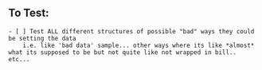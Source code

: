 <!--* change tenant in headers in C:\Users\shelby.rothman\AppData\Roaming\Code\User\settings.json -->

## To Test:
    - [ ] Test ALL different structures of possible "bad" ways they could be setting the data
        i.e. like 'bad data' sample... other ways where its like *almost* what its supposed to be but not quite like not wrapped in bill.. etc...
